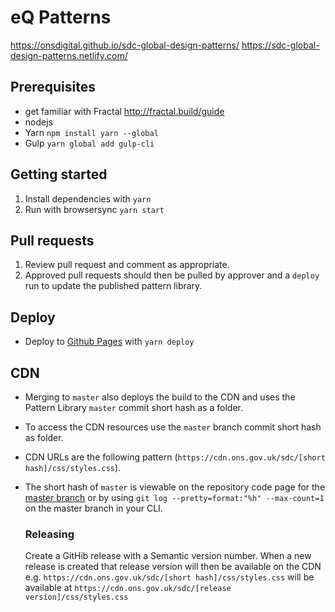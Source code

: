 # eQ Patterns

https://onsdigital.github.io/sdc-global-design-patterns/
https://sdc-global-design-patterns.netlify.com/

## Prerequisites

- get familiar with Fractal http://fractal.build/guide
- nodejs
- Yarn `npm install yarn --global`
- Gulp `yarn global add gulp-cli`

## Getting started

1. Install dependencies with `yarn`
2. Run with browsersync `yarn start`

## Pull requests

1. Review pull request and comment as appropriate.
2. Approved pull requests should then be pulled by approver and a `deploy` run to update the published pattern library.

## Deploy

- Deploy to [Github Pages](https://sdc-global-design-patterns.netlify.com/) with `yarn deploy`

## CDN

- Merging to `master` also deploys the build to the CDN and uses the Pattern Library `master` commit short hash as a folder.
- To access the CDN resources use the `master` branch commit short hash as folder.
- CDN URLs are the following pattern (`https://cdn.ons.gov.uk/sdc/[short hash]/css/styles.css`).
- The short hash of `master` is viewable on the repository code page for the [master branch](https://github.com/ONSdigital/sdc-global-design-patterns/tree/master) or by using `git log --pretty=format:"%h" --max-count=1` on the master branch in your CLI.

  ### Releasing

  Create a GitHib release with a Semantic version number.
  When a new release is created that release version will then be available on the CDN
  e.g. `https://cdn.ons.gov.uk/sdc/[short hash]/css/styles.css` will be available at `https://cdn.ons.gov.uk/sdc/[release version]/css/styles.css`


